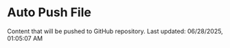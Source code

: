 # Auto Push File

Content that will be pushed to GitHub repository.
Last updated: 06/28/2025, 01:05:07 AM